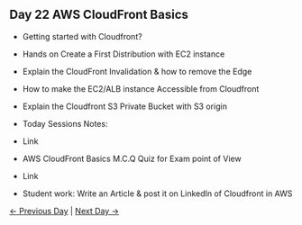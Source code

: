 ## Day 22 AWS CloudFront Basics

 - Getting started with Cloudfront? 
 - Hands on Create a First Distribution with EC2 instance
 - Explain the CloudFront Invalidation & how to remove the Edge
 - How to make the EC2/ALB instance Accessible from Cloudfront
 - Explain the Cloudfront S3 Private Bucket with S3 origin


  - Today Sessions Notes:
  - Link
  - AWS CloudFront Basics M.C.Q Quiz for Exam point of View
  - Link

  - Student work: Write an Article & post it on LinkedIn of Cloudfront in AWS

 [← Previous Day](../day21/README.md) | [Next Day →](../day23/README.md)
